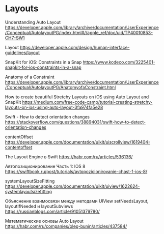 #  Layouts

Understanding Auto Layout
https://developer.apple.com/library/archive/documentation/UserExperience/Conceptual/AutolayoutPG/index.html#//apple_ref/doc/uid/TP40010853-CH7-SW1

Layout
https://developer.apple.com/design/human-interface-guidelines/layout

SnapKit for iOS: Constraints in a Snap
https://www.kodeco.com/3225401-snapkit-for-ios-constraints-in-a-snap

Anatomy of a Constraint
https://developer.apple.com/library/archive/documentation/UserExperience/Conceptual/AutolayoutPG/AnatomyofaConstraint.html

How to create beautiful Stretchy Layouts on iOS using Auto Layout and SnapKit
https://medium.com/free-code-camp/tutorial-creating-stretchy-layouts-on-ios-using-auto-layout-3fa974fa5e28

Swift - How to detect orientation changes
https://stackoverflow.com/questions/38894031/swift-how-to-detect-orientation-changes

contentOffset
https://developer.apple.com/documentation/uikit/uiscrollview/1619404-contentoffset

The Layout Engine в Swift
https://habr.com/ru/articles/536136/

Автопозиционирование Часть 1: IOS 8
https://swiftbook.ru/post/tutorials/avtopozicionirovanie-chast-1-ios-8/

systemLayoutSizeFitting
https://developer.apple.com/documentation/uikit/uiview/1622624-systemlayoutsizefitting

Объяснение взаимосвязи между методами UIView setNeedsLayout, layoutIfNeeded и layoutSubviews
https://russianblogs.com/article/91051379780/

Математические основы Auto Layout
https://habr.com/ru/companies/oleg-bunin/articles/437584/
